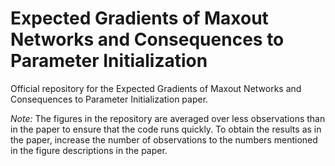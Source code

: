 # Expected Gradients of Maxout Networks and Consequences to Parameter Initialization

Official repository for the Expected Gradients of Maxout Networks and Consequences to Parameter Initialization paper.

_Note:_ The figures in the repository are averaged over less observations than in the paper to ensure that the code runs quickly. To obtain the results as in the paper, increase the number of observations to the numbers mentioned in the figure descriptions in the paper.
